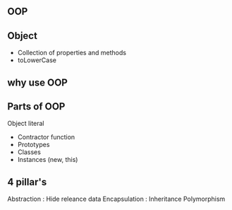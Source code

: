 ## OOP

## Object
- Collection of properties and methods
- toLowerCase

## why use OOP

## Parts of OOP
Object literal

- Contractor function
- Prototypes
- Classes
- Instances (new, this)

## 4 pillar's
Abstraction : Hide releance data
Encapsulation : 
Inheritance
Polymorphism